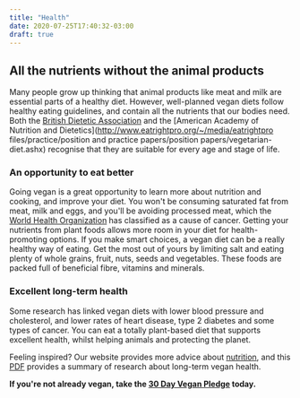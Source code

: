 ```yaml
---
title: "Health"
date: 2020-07-25T17:40:32-03:00
draft: true
---
```

## All the nutrients without the animal products

Many people grow up thinking that animal products like meat and milk are essential parts of a healthy diet. However, well-planned vegan diets follow healthy eating guidelines, and contain all the nutrients that our bodies need. Both the [British Dietetic Association](https://www.vegansociety.com/society/whos-involved/partners/british-dietetic-association) and the [American Academy of Nutrition and Dietetics](http://www.eatrightpro.org/~/media/eatrightpro files/practice/position and practice papers/position papers/vegetarian-diet.ashx) recognise that they are suitable for every age and stage of life.

### An opportunity to eat better

Going vegan is a great opportunity to learn more about nutrition and cooking, and improve your diet. You won't be consuming saturated fat from meat, milk and eggs, and you'll be avoiding processed meat, which the [World Health Organization](http://www.who.int/features/qa/cancer-red-meat/en/) has classified as a cause of cancer. Getting your nutrients from plant foods allows more room in your diet for health-promoting options. If you make smart choices, a vegan diet can be a really healthy way of eating. Get the most out of yours by limiting salt and eating plenty of whole grains, fruit, nuts, seeds and vegetables. These foods are packed full of beneficial fibre, vitamins and minerals.

### Excellent long-term health

Some research has linked vegan diets with lower blood pressure and cholesterol, and lower rates of heart disease, type 2 diabetes and some types of cancer. You can eat a totally plant-based diet that supports excellent health, whilst helping animals and protecting the planet.

Feeling inspired? Our website provides more advice about [nutrition](https://www.vegansociety.com/resources/nutrition-and-health), and this [PDF](https://www.vegansociety.com/resources/downloads/vegan-health) provides a summary of research about long-term vegan health.

**If you're not already vegan, take the [30 Day Vegan Pledge](https://www.vegansociety.com/go-vegan/take-vegan-pledge) today.**